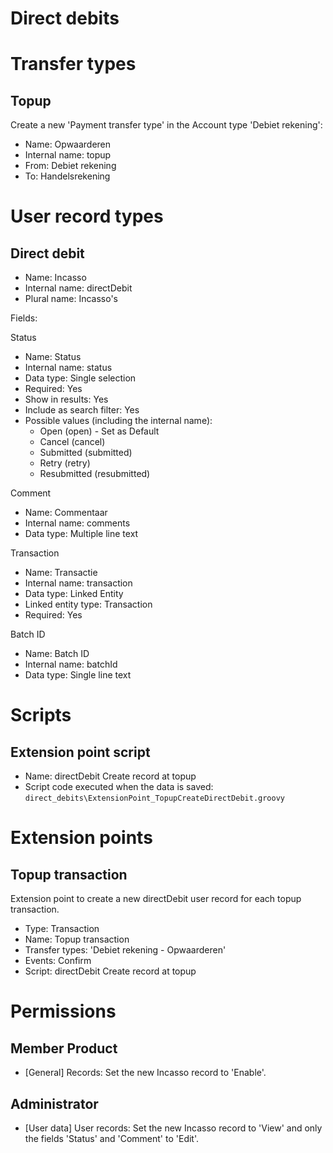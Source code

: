 Direct debits
==============

# Transfer types

## Topup

Create a new 'Payment transfer type' in the Account type 'Debiet rekening':

- Name: Opwaarderen
- Internal name: topup
- From: Debiet rekening
- To: Handelsrekening

# User record types

## Direct debit

- Name: Incasso
- Internal name: directDebit
- Plural name: Incasso's

Fields:

Status
- Name: Status
- Internal name: status
- Data type: Single selection
- Required: Yes
- Show in results: Yes
- Include as search filter: Yes
- Possible values (including the internal name):
    - Open (open) - Set as Default
    - Cancel (cancel)
    - Submitted (submitted)
    - Retry (retry)
    - Resubmitted (resubmitted)

Comment
- Name: Commentaar
- Internal name: comments
- Data type: Multiple line text

Transaction
- Name: Transactie
- Internal name: transaction
- Data type: Linked Entity
- Linked entity type: Transaction
- Required: Yes

Batch ID
- Name: Batch ID
- Internal name: batchId
- Data type: Single line text

# Scripts

## Extension point script

- Name: directDebit Create record at topup
- Script code executed when the data is saved: `direct_debits\ExtensionPoint_TopupCreateDirectDebit.groovy`

# Extension points

## Topup transaction

Extension point to create a new directDebit user record for each topup transaction.

- Type: Transaction
- Name: Topup transaction
- Transfer types: 'Debiet rekening - Opwaarderen'
- Events: Confirm
- Script: directDebit Create record at topup

# Permissions

## Member Product

- [General] Records: Set the new Incasso record to 'Enable'.

## Administrator

- [User data] User records: Set the new Incasso record to 'View' and only the fields 'Status' and 'Comment' to 'Edit'.
